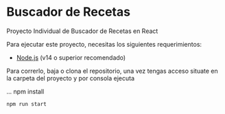# Buscador de Recetas

Proyecto Individual de Buscador de Recetas en React

Para ejecutar este proyecto, necesitas los siguientes requerimientos:

- [Node.js](https://nodejs.org/) (v14 o superior recomendado)

Para correrlo, baja o clona el repositorio, una vez tengas acceso situate en la carpeta del proyecto y por consola ejecuta

...
npm install

```
npm run start
```
